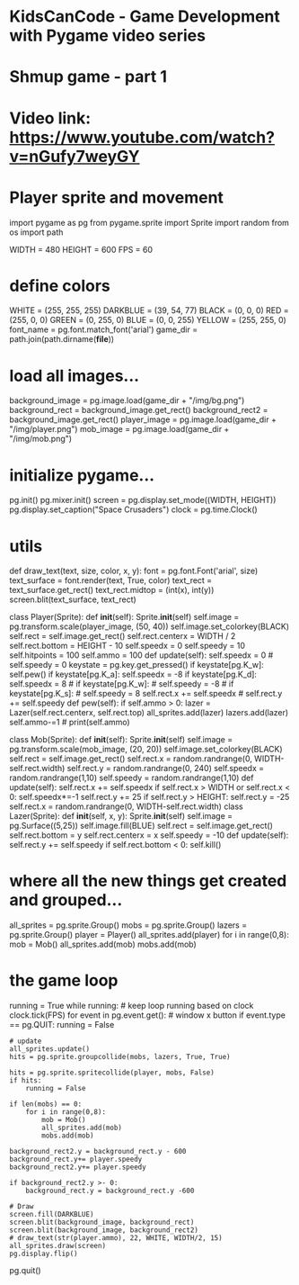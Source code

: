 # KidsCanCode - Game Development with Pygame video series
# Shmup game - part 1
# Video link: https://www.youtube.com/watch?v=nGufy7weyGY
# Player sprite and movement

import pygame as pg
from pygame.sprite import Sprite
import random
from os import path

WIDTH = 480
HEIGHT = 600
FPS = 60

# define colors
WHITE = (255, 255, 255)
DARKBLUE = (39, 54, 77)
BLACK = (0, 0, 0)
RED = (255, 0, 0)
GREEN = (0, 255, 0)
BLUE = (0, 0, 255)
YELLOW = (255, 255, 0)
font_name = pg.font.match_font('arial')
game_dir = path.join(path.dirname(__file__))

# load all images...
background_image = pg.image.load(game_dir + "/img/bg.png")
background_rect = background_image.get_rect()
background_rect2 = background_image.get_rect()
player_image = pg.image.load(game_dir + "/img/player.png")
mob_image = pg.image.load(game_dir + "/img/mob.png")

# initialize pygame...
pg.init()
pg.mixer.init()
screen = pg.display.set_mode((WIDTH, HEIGHT))
pg.display.set_caption("Space Crusaders")
clock = pg.time.Clock()

# utils

def draw_text(text, size, color, x, y):
        font = pg.font.Font('arial', size)
        text_surface = font.render(text, True, color)
        text_rect = text_surface.get_rect()
        text_rect.midtop = (int(x), int(y))
        screen.blit(text_surface, text_rect)

class Player(Sprite):
    def __init__(self):
        Sprite.__init__(self)
        self.image = pg.transform.scale(player_image, (50, 40))
        self.image.set_colorkey(BLACK)
        self.rect = self.image.get_rect()
        self.rect.centerx = WIDTH / 2
        self.rect.bottom = HEIGHT - 10
        self.speedx = 0
        self.speedy = 10
        self.hitpoints = 100
        self.ammo = 100
    def update(self):
        self.speedx = 0
        # self.speedy = 0
        keystate = pg.key.get_pressed()
        if keystate[pg.K_w]:
            self.pew()
        if keystate[pg.K_a]:
            self.speedx = -8
        if keystate[pg.K_d]:
            self.speedx = 8
        # if keystate[pg.K_w]:
        #     self.speedy = -8
        # if keystate[pg.K_s]:
        #     self.speedy = 8
        self.rect.x += self.speedx
        # self.rect.y += self.speedy
    def pew(self):
        if self.ammo > 0:
            lazer = Lazer(self.rect.centerx, self.rect.top)
            all_sprites.add(lazer)
            lazers.add(lazer)
            self.ammo-=1
            # print(self.ammo)

class Mob(Sprite):
    def __init__(self):
        Sprite.__init__(self)
        self.image = pg.transform.scale(mob_image, (20, 20))
        self.image.set_colorkey(BLACK)
        self.rect = self.image.get_rect()
        self.rect.x = random.randrange(0, WIDTH-self.rect.width)
        self.rect.y = random.randrange(0, 240)
        self.speedx = random.randrange(1,10)
        self.speedy = random.randrange(1,10)
    def update(self):
        self.rect.x += self.speedx
        if self.rect.x > WIDTH or self.rect.x < 0:
            self.speedx*=-1
            self.rect.y += 25
        if self.rect.y > HEIGHT:
            self.rect.y = -25
            self.rect.x = random.randrange(0, WIDTH-self.rect.width)
class Lazer(Sprite):
    def __init__(self, x, y):
        Sprite.__init__(self)
        self.image = pg.Surface((5,25))
        self.image.fill(BLUE)
        self.rect = self.image.get_rect()
        self.rect.bottom = y
        self.rect.centerx = x
        self.speedy = -10
    def update(self):
        self.rect.y += self.speedy
        if self.rect.bottom < 0:
            self.kill()

# where all the new things get created and grouped...
all_sprites = pg.sprite.Group()
mobs = pg.sprite.Group()
lazers = pg.sprite.Group()
player = Player()
all_sprites.add(player)
for i in range(0,8):
    mob = Mob()
    all_sprites.add(mob)
    mobs.add(mob)


# the game loop
running = True
while running: 
    # keep loop running based on clock
    clock.tick(FPS)
    for event in pg.event.get():
        # window x button
        if event.type == pg.QUIT:
            running = False

    # update
    all_sprites.update()
    hits = pg.sprite.groupcollide(mobs, lazers, True, True)

    hits = pg.sprite.spritecollide(player, mobs, False)
    if hits:
        running = False
    
    if len(mobs) == 0:
        for i in range(0,8):
            mob = Mob()
            all_sprites.add(mob)
            mobs.add(mob)
    
    background_rect2.y = background_rect.y - 600
    background_rect.y+= player.speedy
    background_rect2.y+= player.speedy

    if background_rect2.y >- 0:
        background_rect.y = background_rect.y -600
    
    # Draw
    screen.fill(DARKBLUE)
    screen.blit(background_image, background_rect)
    screen.blit(background_image, background_rect2)
    # draw_text(str(player.ammo), 22, WHITE, WIDTH/2, 15)
    all_sprites.draw(screen)
    pg.display.flip()

pg.quit()
